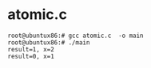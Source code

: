 
# atomic.c
```
root@ubuntux86:# gcc atomic.c  -o main
root@ubuntux86:# ./main 
result=1, x=2
result=0, x=1
```